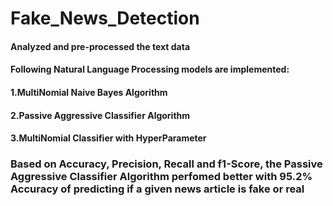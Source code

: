 # Fake_News_Detection

#### Analyzed and pre-processed the text data <br />
#### Following Natural Language Processing models are implemented:  <br />
#### 1.MultiNomial Naive Bayes Algorithm<br />
#### 2.Passive Aggressive Classifier Algorithm<br />
#### 3.MultiNomial Classifier with HyperParameter<br />
### Based on Accuracy, Precision, Recall and f1-Score, the Passive Aggressive Classifier Algorithm perfomed better with 95.2% Accuracy of predicting if a given news article is fake or real
